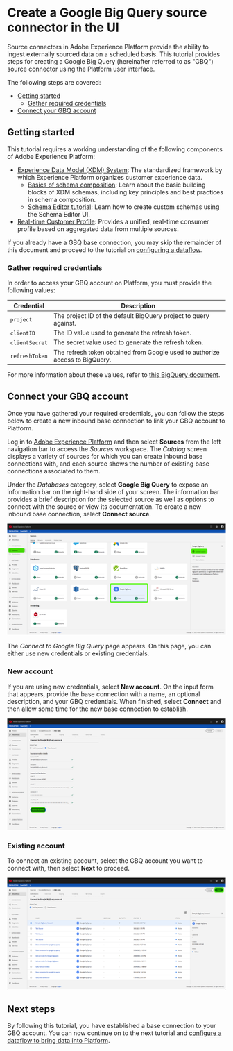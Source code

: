 # Create a Google Big Query source connector in the UI

Source connectors in Adobe Experience Platform provide the ability to ingest externally sourced data on a scheduled basis. This tutorial provides steps for creating a Google Big Query (hereinafter referred to as "GBQ") source connector using the Platform user interface.

The following steps are covered:


  - [Getting started](#getting-started)
    - [Gather required credentials](#gather-required-credentials)
  - [Connect your GBQ account](#connect-your-gbq-account)

## Getting started

This tutorial requires a working understanding of the following components of Adobe Experience Platform:

-   [Experience Data Model (XDM) System](./../../../../technical_overview/schema_registry/xdm_system/xdm_system_in_experience_platform.md): The standardized framework by which Experience Platform organizes customer experience data.
    -   [Basics of schema composition](./../../../../technical_overview/schema_registry/schema_composition/schema_composition.md): Learn about the basic building blocks of XDM schemas, including key principles and best practices in schema composition.
    -   [Schema Editor tutorial](./../../../../tutorials/schema_editor_tutorial/schema_editor_tutorial.md): Learn how to create custom schemas using the Schema Editor UI.
-   [Real-time Customer Profile](./../../../../technical_overview/unified_profile_architectural_overview/unified_profile_architectural_overview.md): Provides a unified, real-time consumer profile based on aggregated data from multiple sources.

If you already have a GBQ base connection, you may skip the remainder of this document and proceed to the tutorial on [configuring a dataflow](./configure-dataflow.md).

### Gather required credentials

In order to access your GBQ account on Platform, you must provide the following values:

| Credential | Description |
| ---------- | ----------- |
| `project` | The project ID of the default BigQuery project to query against. |
| `clientID` | The ID value used to generate the refresh token. |
| `clientSecret` | The secret value used to generate the refresh token. |
| `refreshToken` | The refresh token obtained from Google used to authorize access to BigQuery. |

For more information about these values, refer to [this BigQuery document](https://cloud.google.com/storage/docs/json_api/v1/how-tos/authorizing).

## Connect your GBQ account

Once you have gathered your required credentials, you can follow the steps below to create a new inbound base connection to link your GBQ account to Platform.

Log in to <a href="https://platform.adobe.com" target="_blank">Adobe Experience Platform</a> and then select **Sources** from the left navigation bar to access the *Sources* workspace. The *Catalog* screen displays a variety of sources for which you can create inbound base connections with, and each source shows the number of existing base connections associated to them.

Under the *Databases* category, select **Google Big Query** to expose an information bar on the right-hand side of your screen. The information bar provides a brief description for the selected source as well as options to connect with the source or view its documentation. To create a new inbound base connection, select **Connect source**. 

![](./../../images/google-big-query/sources-catalog.png)

The *Connect to Google Big Query* page appears. On this page, you can either use new credentials or existing credentials.

### New account

If you are using new credentials, select **New account**. On the input form that appears, provide the base connection with a name, an optional description, and your GBQ credentials. When finished, select **Connect** and then allow some time for the new base connection to establish.

![](./../../images/google-big-query/gbq-new-credentials.png)

### Existing account

To connect an existing account, select the GBQ account you want to connect with, then select **Next** to proceed.

![](./../../images/google-big-query/gbq-existing-credentials.png)

## Next steps

By following this tutorial, you have established a base connection to your GBQ account. You can now continue on to the next tutorial and [configure a dataflow to bring data into Platform](./configure-dataflow.md).